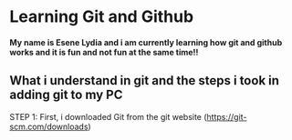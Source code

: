 # Learning Git and Github

#### My name is Esene Lydia and i am currently learning how git and github works and it is fun and not fun at the same time!!

## What i understand in git and the steps i took in adding git to my PC

STEP 1: First, i downloaded Git from the git website (https://git-scm.com/downloads)
